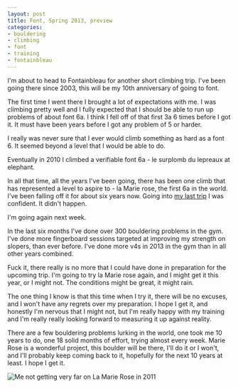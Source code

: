 ```yaml
---
layout: post
title: Font, Spring 2013, preview
categories:
- bouldering
- climbing
- font
- training
- fontainbleau
---
```


I'm about to head to Fontainbleau for another short climbing trip. I've been going there since 2003, this will be my 10th anniversary of going to font. 

The first time I went there I brought a lot of expectations with me. I was climbing pretty well and I fully expected that I should be able to run up problems of about font 6a. I think I fell off of that first 3a 6 times before I got it. It must have been years before I got any problem of 5 or harder. 

I really was never sure that I ever would climb something as hard as a font 6. It seemed beyond a level that I would be able to do. 

Eventually in 2010 I climbed a verifiable font 6a - le surplomb du lepreaux at elephant. 

In all that time, all the years I've been going, there has been one climb that has represented a level to aspire to - la Marie rose, the first 6a in the world. I've been falling off it for about six years now. Going into [my last trip][report] I was confident. It didn't happen.

[report]: http://partiallyattended.com/2013/03/24/font-spring-2011/

I'm going again next week.

In the last six months I've done over 300 bouldering problems in the gym. I've done more fingerboard sessions targeted at improving my strength on slopers, than ever before. I've done more v4s in 2013 in the gym than in all other years combined. 

Fuck it, there really is no more that I could have done in preparation for the upcoming trip. I'm going to try la Marie rose again, and I might get it this year, or I might not. The conditions might be great, it might rain. 

The one thing I know is that this time when I try it, there will be no excuses, and I won't have any regrets over my preparation. I hope I get it, and honestly I'm nervous that I might not, but I'm really happy with my training and I'm really really looking  forward to measuring it up against reality. 

There are a few bouldering problems lurking in the world, one took me 10 years to do, one 18 solid months of effort, trying almost every week. Marie Rose is a wonderful project, this boulder will be there, I'll do it or I won't, and I'll probably keep coming back to it, hopefully for the next 10 years at least. I hope I get it. 

![Me not getting very far on La Marie Rose in 2011](http://farm9.staticflickr.com/8110/8587906112_12eec1982d_c.jpg "Marie Rose, Bas Cuvier, the first 6a.")

